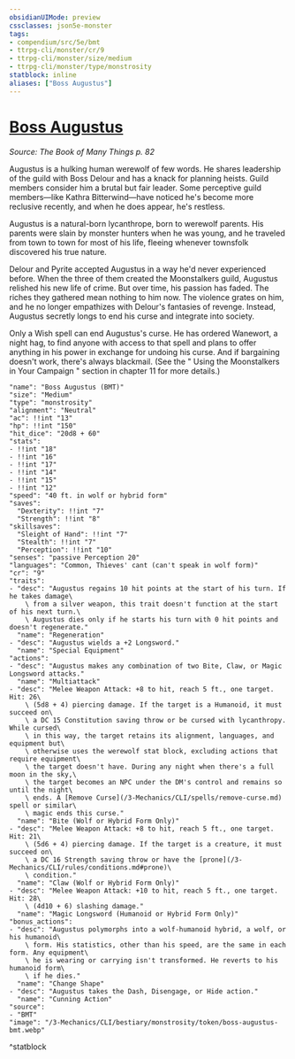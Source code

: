 ```yaml
---
obsidianUIMode: preview
cssclasses: json5e-monster
tags:
- compendium/src/5e/bmt
- ttrpg-cli/monster/cr/9
- ttrpg-cli/monster/size/medium
- ttrpg-cli/monster/type/monstrosity
statblock: inline
aliases: ["Boss Augustus"]
---
```

# [Boss Augustus](3-Mechanics\CLI\bestiary\monstrosity/boss-augustus-bmt.md)
*Source: The Book of Many Things p. 82*  

Augustus is a hulking human werewolf of few words. He shares leadership of the guild with Boss Delour and has a knack for planning heists. Guild members consider him a brutal but fair leader. Some perceptive guild members—like Kathra Bitterwind—have noticed he's become more reclusive recently, and when he does appear, he's restless.

Augustus is a natural-born lycanthrope, born to werewolf parents. His parents were slain by monster hunters when he was young, and he traveled from town to town for most of his life, fleeing whenever townsfolk discovered his true nature.

Delour and Pyrite accepted Augustus in a way he'd never experienced before. When the three of them created the Moonstalkers guild, Augustus relished his new life of crime. But over time, his passion has faded. The riches they gathered mean nothing to him now. The violence grates on him, and he no longer empathizes with Delour's fantasies of revenge. Instead, Augustus secretly longs to end his curse and integrate into society.

Only a Wish spell can end Augustus's curse. He has ordered Wanewort, a night hag, to find anyone with access to that spell and plans to offer anything in his power in exchange for undoing his curse. And if bargaining doesn't work, there's always blackmail. (See the " Using the Moonstalkers in Your Campaign " section in chapter 11 for more details.)

```statblock
"name": "Boss Augustus (BMT)"
"size": "Medium"
"type": "monstrosity"
"alignment": "Neutral"
"ac": !!int "13"
"hp": !!int "150"
"hit_dice": "20d8 + 60"
"stats":
- !!int "18"
- !!int "16"
- !!int "17"
- !!int "14"
- !!int "15"
- !!int "12"
"speed": "40 ft. in wolf or hybrid form"
"saves":
  "Dexterity": !!int "7"
  "Strength": !!int "8"
"skillsaves":
  "Sleight of Hand": !!int "7"
  "Stealth": !!int "7"
  "Perception": !!int "10"
"senses": "passive Perception 20"
"languages": "Common, Thieves' cant (can't speak in wolf form)"
"cr": "9"
"traits":
- "desc": "Augustus regains 10 hit points at the start of his turn. If he takes damage\
    \ from a silver weapon, this trait doesn't function at the start of his next turn.\
    \ Augustus dies only if he starts his turn with 0 hit points and doesn't regenerate."
  "name": "Regeneration"
- "desc": "Augustus wields a +2 Longsword."
  "name": "Special Equipment"
"actions":
- "desc": "Augustus makes any combination of two Bite, Claw, or Magic Longsword attacks."
  "name": "Multiattack"
- "desc": "Melee Weapon Attack: +8 to hit, reach 5 ft., one target. Hit: 26\
    \ (5d8 + 4) piercing damage. If the target is a Humanoid, it must succeed on\
    \ a DC 15 Constitution saving throw or be cursed with lycanthropy. While cursed\
    \ in this way, the target retains its alignment, languages, and equipment but\
    \ otherwise uses the werewolf stat block, excluding actions that require equipment\
    \ the target doesn't have. During any night when there's a full moon in the sky,\
    \ the target becomes an NPC under the DM's control and remains so until the night\
    \ ends. A [Remove Curse](/3-Mechanics/CLI/spells/remove-curse.md) spell or similar\
    \ magic ends this curse."
  "name": "Bite (Wolf or Hybrid Form Only)"
- "desc": "Melee Weapon Attack: +8 to hit, reach 5 ft., one target. Hit: 21\
    \ (5d6 + 4) piercing damage. If the target is a creature, it must succeed on\
    \ a DC 16 Strength saving throw or have the [prone](/3-Mechanics/CLI/rules/conditions.md#prone)\
    \ condition."
  "name": "Claw (Wolf or Hybrid Form Only)"
- "desc": "Melee Weapon Attack: +10 to hit, reach 5 ft., one target. Hit: 28\
    \ (4d10 + 6) slashing damage."
  "name": "Magic Longsword (Humanoid or Hybrid Form Only)"
"bonus_actions":
- "desc": "Augustus polymorphs into a wolf-humanoid hybrid, a wolf, or his humanoid\
    \ form. His statistics, other than his speed, are the same in each form. Any equipment\
    \ he is wearing or carrying isn't transformed. He reverts to his humanoid form\
    \ if he dies."
  "name": "Change Shape"
- "desc": "Augustus takes the Dash, Disengage, or Hide action."
  "name": "Cunning Action"
"source":
- "BMT"
"image": "/3-Mechanics/CLI/bestiary/monstrosity/token/boss-augustus-bmt.webp"
```
^statblock